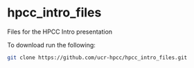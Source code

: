 # hpcc_intro_files
Files for the HPCC Intro presentation

To download run the following:

```bash
git clone https://github.com/ucr-hpcc/hpcc_intro_files.git
```
